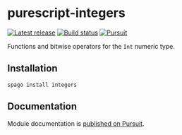 # purescript-integers

[![Latest release](http://img.shields.io/github/release/purescript/purescript-integers.svg)](https://github.com/purescript/purescript-integers/releases)
[![Build status](https://github.com/purescript/purescript-integers/workflows/CI/badge.svg?branch=master)](https://github.com/purescript/purescript-integers/actions?query=workflow%3ACI+branch%3Amaster)
[![Pursuit](https://pursuit.purescript.org/packages/purescript-integers/badge)](https://pursuit.purescript.org/packages/purescript-integers)

Functions and bitwise operators for the `Int` numeric type.

## Installation

```
spago install integers
```

## Documentation

Module documentation is [published on Pursuit](http://pursuit.purescript.org/packages/purescript-integers).
